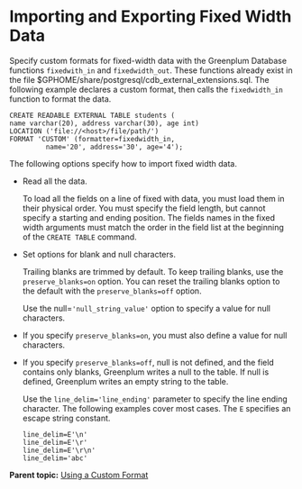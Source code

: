 # Importing and Exporting Fixed Width Data 

Specify custom formats for fixed-width data with the Greenplum Database functions `fixedwith_in` and `fixedwidth_out`. These functions already exist in the file $GPHOME/share/postgresql/cdb\_external\_extensions.sql. The following example declares a custom format, then calls the `fixedwidth_in` function to format the data.

```
CREATE READABLE EXTERNAL TABLE students (
name varchar(20), address varchar(30), age int)
LOCATION ('file://<host>/file/path/')
FORMAT 'CUSTOM' (formatter=fixedwidth_in, 
         name='20', address='30', age='4');

```

The following options specify how to import fixed width data.

-   Read all the data.

    To load all the fields on a line of fixed with data, you must load them in their physical order. You must specify the field length, but cannot specify a starting and ending position. The fields names in the fixed width arguments must match the order in the field list at the beginning of the `CREATE TABLE` command.

-   Set options for blank and null characters.

    Trailing blanks are trimmed by default. To keep trailing blanks, use the `preserve_blanks=on` option. You can reset the trailing blanks option to the default with the `preserve_blanks=off` option.

    Use the null=`'null_string_value'` option to specify a value for null characters.

-   If you specify `preserve_blanks=on`, you must also define a value for null characters.
-   If you specify `preserve_blanks=off`, null is not defined, and the field contains only blanks, Greenplum writes a null to the table. If null is defined, Greenplum writes an empty string to the table.

    Use the `line_delim='line_ending'` parameter to specify the line ending character. The following examples cover most cases. The `E` specifies an escape string constant.

    ```
    line_delim=E'\n'
    line_delim=E'\r'
    line_delim=E'\r\n'
    line_delim='abc'
    ```


**Parent topic:** [Using a Custom Format](../../load/topics/g-using-a-custom-format.html)

